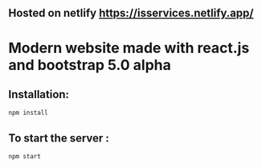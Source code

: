 ## Hosted on netlify https://isservices.netlify.app/
# Modern website made with react.js and bootstrap 5.0 alpha

## Installation:
```bash
npm install
```
## To start the server :
```bash
npm start
```
